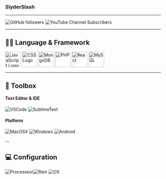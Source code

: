 ### SlyderSlash

---

![GitHub followers](https://img.shields.io/github/followers/SlyderSlash?style=plastic) ![YouTube Channel Subscribers](https://img.shields.io/youtube/channel/subscribers/UC_RuSv1RvzZebVuo3EUYHSA?label=YouTube%20Subscribers&style=plastic)

---

## 🧑‍💻 Language & Framework

<img src="https://worldvectorlogo.com/logos/javascript-1.svg" alt="JavaScript Logo" width="50" height="50"/> <img src="https://worldvectorlogo.com/logos/css-3.svg" alt="CSS Logo" width="50" height="50"/> <img src="https://worldvectorlogo.com/logos/mongodb-icon-1.svg" alt="MongoDB" width="50" height="50"/> <img src="https://worldvectorlogo.com/logos/php-1.svg" alt="PHP" width="50" height="50"/> <img src="https://worldvectorlogo.com/logos/react-2.svg" alt="React" width="50" height="50"/> <img src="https://worldvectorlogo.com/logos/mysql-6.svg" alt="MySQL" width="50" height="50"/>

---

## 🧰 Toolbox

#### Text Editor & IDE

![VSCode](https://img.shields.io/badge/Editeur-VSCode-blue?style=for-the-badge&logo=Visual%20Studio%20Code&logoColor=blue) ![SublimeText](https://img.shields.io/badge/Editeur-SublimeText-blue?style=for-the-badge&logo=Sublime%20Text&logoColor=yellow)

#### Platform

![MacOSX](https://img.shields.io/badge/Platform-MAC%20OS%20X-inactive?style=for-the-badge&logo=macOS) ![Windows](https://img.shields.io/badge/Platform-Windows%2010-inactive?style=for-the-badge&logo=Windows&logoColor=blue) ![Android](https://img.shields.io/badge/Platform-Android-inactive?style=for-the-badge&logo=Android&logoColor=green)

--

## 💻 Configuration

![Processeur](https://img.shields.io/badge/Processeur-Intel%20i5%208257U-blue?style=flat&logo=appveyor)![Ram](https://img.shields.io/badge/RAM-8%20Go-orange?style=flat&logo=appveyor) ![OS](https://img.shields.io/badge/OS-MAC%20OS%20X-inactive?style=flat&logo=appveyor)
